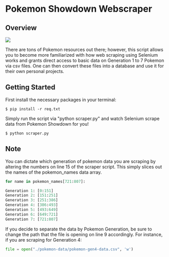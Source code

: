 # Pokemon Showdown Webscraper

## Overview

![](https://res.cloudinary.com/emanon/image/upload/c_scale,h_400,w_608/v1533412224/todos-21-iniciais-shiny-6-ivs-pokemon-sun-moon-ou-ultra-D_NQ_NP_629320-MLB26464649284_112017-F.jpg)

There are tons of Pokemon resources out there; however, this script allows you to become more familiarized with how web scraping using Selenium works and grants direct access to basic data on Generation 1 to 7 Pokemon via csv files. One can then convert these files into a database and use it for their own personal projects.

## Getting Started
First install the necessary packages in your terminal:
```
$ pip install -r req.txt
```
Simply run the script via "python scraper.py" and watch Selenium scrape data from Pokemon Showdown for you!
```
$ python scraper.py
```


## Note
You can dictate which generation of pokemon data you are scraping by altering the numbers on line 15 of the scraper script. This simply slices out the names of the pokemon_names data array.

```python
for name in pokemon_names[721:807]:
```
```python
Generation 1: [0:151]
Generation 2: [151:251]
Generation 3: [251:386]
Generation 4: [386:493]
Generation 5: [493:649]
Generation 6: [649:721]
Generation 7: [721:807]
```
If you decide to separate the data by Pokemon Generation, be sure to change the path that the file is opening on line 9 accordingly. For instance, if you are scraping for Generation 4:

```python
file = open("./pokemon-data/pokemon-gen4-data.csv", 'w')
```